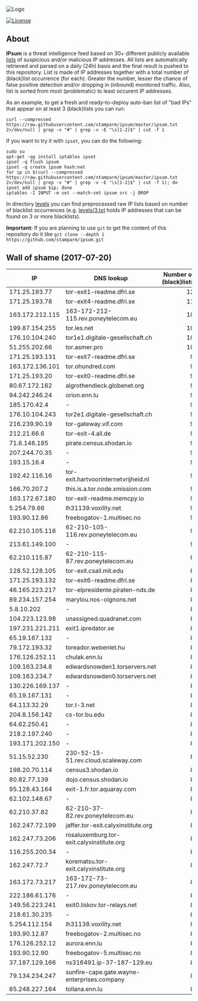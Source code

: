 ![Logo](logo.png)

[![License](https://img.shields.io/badge/license-Public_domain-red.svg)](https://wiki.creativecommons.org/wiki/Public_domain)

About
----

**IPsum** is a threat intelligence feed based on 30+ different publicly available [lists](https://github.com/stamparm/maltrail) of suspicious and/or malicious IP addresses. All lists are automatically retrieved and parsed on a daily (24h) basis and the final result is pushed to this repository. List is made of IP addresses together with a total number of (black)list occurrence (for each). Greater the number, lesser the chance of false positive detection and/or dropping in (inbound) monitored traffic. Also, list is sorted from most (problematic) to least occurent IP addresses.

As an example, to get a fresh and ready-to-deploy auto-ban list of "bad IPs" that appear on at least 3 (black)lists you can run:

```
curl --compressed https://raw.githubusercontent.com/stamparm/ipsum/master/ipsum.txt 2>/dev/null | grep -v "#" | grep -v -E "\s[1-2]$" | cut -f 1
```

If you want to try it with `ipset`, you can do the following:

```
sudo su
apt-get -qq install iptables ipset
ipset -q flush ipsum
ipset -q create ipsum hash:net
for ip in $(curl --compressed https://raw.githubusercontent.com/stamparm/ipsum/master/ipsum.txt 2>/dev/null | grep -v "#" | grep -v -E "\s[1-2]$" | cut -f 1); do ipset add ipsum $ip; done
iptables -I INPUT -m set --match-set ipsum src -j DROP
```

In directory [levels](levels) you can find preprocessed raw IP lists based on number of blacklist occurrences (e.g. [levels/3.txt](levels/3.txt) holds IP addresses that can be found on 3 or more blacklists).

**Important:** If you are planning to use `git` to get the content of this repository do it like `git clone --depth 1 https://github.com/stamparm/ipsum.git`

Wall of shame (2017-07-20)
----

|IP|DNS lookup|Number of (black)lists|
|---|---|--:|
171.25.193.77|tor-exit1-readme.dfri.se|12
171.25.193.78|tor-exit4-readme.dfri.se|11
163.172.212.115|163-172-212-115.rev.poneytelecom.eu|10
199.87.154.255|tor.les.net|10
176.10.104.240|tor1e1.digitale-gesellschaft.ch|10
51.255.202.66|tor.asmer.pro|10
171.25.193.131|tor-exit7-readme.dfri.se|9
163.172.136.101|tor.ohundred.com|9
171.25.193.20|tor-exit0-readme.dfri.se|9
80.67.172.162|algrothendieck.globenet.org|9
94.242.246.24|orion.enn.lu|9
185.170.42.4|-|9
176.10.104.243|tor2e1.digitale-gesellschaft.ch|9
216.239.90.19|tor-gateway.vif.com|9
212.21.66.6|tor-exit-4.all.de|9
71.6.146.185|pirate.census.shodan.io|9
207.244.70.35|-|9
193.15.16.4|-|9
192.42.116.16|tor-exit.hartvoorinternetvrijheid.nl|9
166.70.207.2|this.is.a.tor.node.xmission.com|9
163.172.67.180|tor-exit-readme.memcpy.io|9
5.254.79.66|lh31139.voxility.net|9
193.90.12.86|freebogatov-1.multisec.no|9
62.210.105.116|62-210-105-116.rev.poneytelecom.eu|9
213.61.149.100|-|9
62.210.115.87|62-210-115-87.rev.poneytelecom.eu|8
128.52.128.105|tor-exit.csail.mit.edu|8
171.25.193.132|tor-exit6-readme.dfri.se|8
46.165.223.217|tor-elpresidente.piraten-nds.de|8
89.234.157.254|marylou.nos-oignons.net|8
5.8.10.202|-|8
104.223.123.98|unassigned.quadranet.com|8
197.231.221.211|exit1.ipredator.se|8
65.19.167.132|-|8
79.172.193.32|toreador.webenlet.hu|8
176.126.252.11|chulak.enn.lu|8
109.163.234.8|edwardsnowden1.torservers.net|8
109.163.234.7|edwardsnowden0.torservers.net|8
130.226.169.137|-|8
65.19.167.131|-|8
64.113.32.29|tor.t-3.net|8
204.8.156.142|cs-tor.bu.edu|8
64.62.250.41|-|8
218.2.197.240|-|8
193.171.202.150|-|8
51.15.52.230|230-52-15-51.rev.cloud.scaleway.com|8
198.20.70.114|census3.shodan.io|8
80.82.77.139|dojo.census.shodan.io|8
95.128.43.164|exit-1.fr.tor.aquaray.com|8
62.102.148.67|-|8
62.210.37.82|62-210-37-82.rev.poneytelecom.eu|8
162.247.72.199|jaffer.tor-exit.calyxinstitute.org|8
162.247.73.206|rosaluxemburg.tor-exit.calyxinstitute.org|8
116.255.200.34|-|8
162.247.72.7|korematsu.tor-exit.calyxinstitute.org|8
163.172.73.217|163-172-73-217.rev.poneytelecom.eu|8
222.186.61.176|-|8
149.56.223.241|exit0.liskov.tor-relays.net|8
218.61.30.235|-|8
5.254.112.154|lh31138.voxility.net|8
193.90.12.87|freebogatov-2.multisec.no|8
176.126.252.12|aurora.enn.lu|8
193.90.12.90|freebogatov-5.multisec.no|8
37.187.129.166|ns316491.ip-37-187-129.eu|8
79.134.234.247|sunfire-cape.gate.wayne-enterprises.company|8
85.248.227.164|tollana.enn.lu|8

